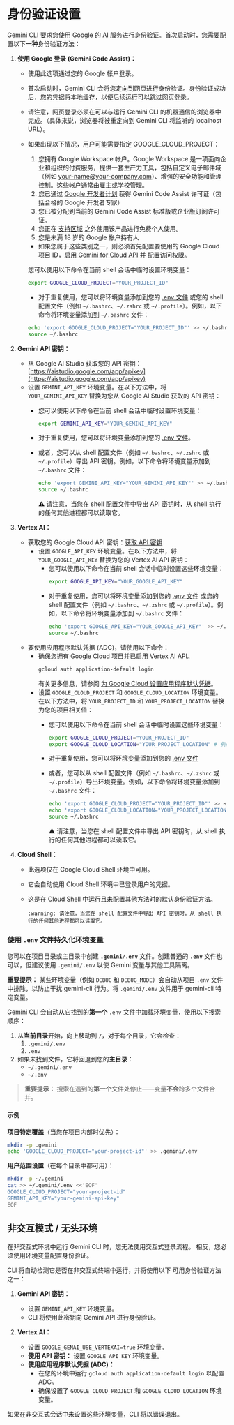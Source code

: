 # 身份验证设置

Gemini CLI 要求您使用 Google 的 AI 服务进行身份验证。首次启动时，您需要配置以下**一种**身份验证方法：

1.  **使用 Google 登录 (Gemini Code Assist)：**
    - 使用此选项通过您的 Google 帐户登录。
    - 首次启动时，Gemini CLI 会将您定向到网页进行身份验证。身份验证成功后，您的凭据将本地缓存，以便后续运行可以跳过网页登录。
    - 请注意，网页登录必须在可以与运行 Gemini CLI 的机器通信的浏览器中完成。（具体来说，浏览器将被重定向到 Gemini CLI 将监听的 localhost URL）。
    - <a id="workspace-gca">如果出现以下情况，用户可能需要指定 GOOGLE_CLOUD_PROJECT：</a>
      1. 您拥有 Google Workspace 帐户。Google Workspace 是一项面向企业和组织的付费服务，提供一套生产力工具，包括自定义电子邮件域（例如 your-name@your-company.com）、增强的安全功能和管理控制。这些帐户通常由雇主或学校管理。
      1. 您已通过 [Google 开发者计划](https://developers.google.com/program/plans-and-pricing) 获得 Gemini Code Assist 许可证（包括合格的 Google 开发者专家）
      1. 您已被分配到当前的 Gemini Code Assist 标准版或企业版订阅许可证。
      1. 您正在 [支持区域](https://developers.google.com/gemini-code-assist/resources/available-locations) 之外使用该产品进行免费个人使用。
      1. 您是未满 18 岁的 Google 帐户持有人
      - 如果您属于这些类别之一，则必须首先配置要使用的 Google Cloud 项目 ID，[启用 Gemini for Cloud API](https://cloud.google.com/gemini/docs/discover/set-up-gemini#enable-api) 并 [配置访问权限](https://cloud.google.com/gemini/docs/discover/set-up-gemini#grant-iam)。

      您可以使用以下命令在当前 shell 会话中临时设置环境变量：

      ```bash
      export GOOGLE_CLOUD_PROJECT="YOUR_PROJECT_ID"
      ```
      - 对于重复使用，您可以将环境变量添加到您的 [.env 文件](#persisting-environment-variables-with-env-files) 或您的 shell 配置文件（例如 `~/.bashrc`、`~/.zshrc` 或 `~/.profile`）。例如，以下命令将环境变量添加到 `~/.bashrc` 文件：

      ```bash
      echo 'export GOOGLE_CLOUD_PROJECT="YOUR_PROJECT_ID"' >> ~/.bashrc
      source ~/.bashrc
      ```

2.  **<a id="gemini-api-key"></a>Gemini API 密钥：**
    - 从 Google AI Studio 获取您的 API 密钥：[https://aistudio.google.com/app/apikey](https://aistudio.google.com/app/apikey)
    - 设置 `GEMINI_API_KEY` 环境变量。在以下方法中，将 `YOUR_GEMINI_API_KEY` 替换为您从 Google AI Studio 获取的 API 密钥：
      - 您可以使用以下命令在当前 shell 会话中临时设置环境变量：
        ```bash
        export GEMINI_API_KEY="YOUR_GEMINI_API_KEY"
        ```
      - 对于重复使用，您可以将环境变量添加到您的 [.env 文件](#persisting-environment-variables-with-env-files)。

      - 或者，您可以从 shell 配置文件（例如 `~/.bashrc`、`~/.zshrc` 或 `~/.profile`）导出 API 密钥。例如，以下命令将环境变量添加到 `~/.bashrc` 文件：

        ```bash
        echo 'export GEMINI_API_KEY="YOUR_GEMINI_API_KEY"' >> ~/.bashrc
        source ~/.bashrc
        ```

        :warning: 请注意，当您在 shell 配置文件中导出 API 密钥时，从 shell 执行的任何其他进程都可以读取它。

3.  **Vertex AI：**
    - 获取您的 Google Cloud API 密钥：[获取 API 密钥](https://cloud.google.com/vertex-ai/generative-ai/docs/start/api-keys?usertype=newuser)
      - 设置 `GOOGLE_API_KEY` 环境变量。在以下方法中，将 `YOUR_GOOGLE_API_KEY` 替换为您的 Vertex AI API 密钥：
        - 您可以使用以下命令在当前 shell 会话中临时设置这些环境变量：
          ```bash
          export GOOGLE_API_KEY="YOUR_GOOGLE_API_KEY"
          ```
        - 对于重复使用，您可以将环境变量添加到您的 [.env 文件](#persisting-environment-variables-with-env-files) 或您的 shell 配置文件（例如 `~/.bashrc`、`~/.zshrc` 或 `~/.profile`）。例如，以下命令将环境变量添加到 `~/.bashrc` 文件：
          ```bash
          echo 'export GOOGLE_API_KEY="YOUR_GOOGLE_API_KEY"' >> ~/.bashrc
          source ~/.bashrc
          ```
    - 要使用应用程序默认凭据 (ADC)，请使用以下命令：
      - 确保您拥有 Google Cloud 项目并已启用 Vertex AI API。
        ```bash
        gcloud auth application-default login
        ```
        有关更多信息，请参阅 [为 Google Cloud 设置应用程序默认凭据](https://cloud.google.com/docs/authentication/provide-credentials-adc)。
      - 设置 `GOOGLE_CLOUD_PROJECT` 和 `GOOGLE_CLOUD_LOCATION` 环境变量。在以下方法中，将 `YOUR_PROJECT_ID` 和 `YOUR_PROJECT_LOCATION` 替换为您的项目相关值：
        - 您可以使用以下命令在当前 shell 会话中临时设置这些环境变量：
          ```bash
          export GOOGLE_CLOUD_PROJECT="YOUR_PROJECT_ID"
          export GOOGLE_CLOUD_LOCATION="YOUR_PROJECT_LOCATION" # 例如，us-central1
          ```
        - 对于重复使用，您可以将环境变量添加到您的 [.env 文件](#persisting-environment-variables-with-env-files)

        - 或者，您可以从 shell 配置文件（例如 `~/.bashrc`、`~/.zshrc` 或 `~/.profile`）导出环境变量。例如，以下命令将环境变量添加到 `~/.bashrc` 文件：

          ```bash
          echo 'export GOOGLE_CLOUD_PROJECT="YOUR_PROJECT_ID"' >> ~/.bashrc
          echo 'export GOOGLE_CLOUD_LOCATION="YOUR_PROJECT_LOCATION"' >> ~/.bashrc
          source ~/.bashrc
          ```

          :warning: 请注意，当您在 shell 配置文件中导出 API 密钥时，从 shell 执行的任何其他进程都可以读取它。

4.  **Cloud Shell：**
    - 此选项仅在 Google Cloud Shell 环境中可用。
    - 它会自动使用 Cloud Shell 环境中已登录用户的凭据。
    - 这是在 Cloud Shell 中运行且未配置其他方法时的默认身份验证方法。

          :warning: 请注意，当您在 shell 配置文件中导出 API 密钥时，从 shell 执行的任何其他进程都可以读取它。

### 使用 `.env` 文件持久化环境变量

您可以在项目目录或主目录中创建 **`.gemini/.env`** 文件。创建普通的 **`.env`** 文件也可以，但建议使用 `.gemini/.env` 以使 Gemini 变量与其他工具隔离。

**重要提示：** 某些环境变量（例如 `DEBUG` 和 `DEBUG_MODE`）会自动从项目 `.env` 文件中排除，以防止干扰 gemini-cli 行为。将 `.gemini/.env` 文件用于 gemini-cli 特定变量。

Gemini CLI 会自动从它找到的**第一个** `.env` 文件中加载环境变量，使用以下搜索顺序：

1. 从**当前目录**开始，向上移动到 `/`，对于每个目录，它会检查：
   1. `.gemini/.env`
   2. `.env`
2. 如果未找到文件，它将回退到您的**主目录**：
   - `~/.gemini/.env`
   - `~/.env`

> **重要提示：** 搜索在遇到的**第一个**文件处停止——变量**不会**跨多个文件合并。

#### 示例

**项目特定覆盖**（当您在项目内部时优先）：

```bash
mkdir -p .gemini
echo 'GOOGLE_CLOUD_PROJECT="your-project-id"' >> .gemini/.env
```

**用户范围设置**（在每个目录中都可用）：

```bash
mkdir -p ~/.gemini
cat >> ~/.gemini/.env <<'EOF'
GOOGLE_CLOUD_PROJECT="your-project-id"
GEMINI_API_KEY="your-gemini-api-key"
EOF
```

## 非交互模式 / 无头环境

在非交互式环境中运行 Gemini CLI 时，您无法使用交互式登录流程。
相反，您必须使用环境变量配置身份验证。

CLI 将自动检测它是否在非交互式终端中运行，并将使用以下
可用身份验证方法之一：

1.  **Gemini API 密钥：**
    - 设置 `GEMINI_API_KEY` 环境变量。
    - CLI 将使用此密钥向 Gemini API 进行身份验证。

2.  **Vertex AI：**
    - 设置 `GOOGLE_GENAI_USE_VERTEXAI=true` 环境变量。
    - **使用 API 密钥：** 设置 `GOOGLE_API_KEY` 环境变量。
    - **使用应用程序默认凭据 (ADC)：**
      - 在您的环境中运行 `gcloud auth application-default login` 以配置 ADC。
      - 确保设置了 `GOOGLE_CLOUD_PROJECT` 和 `GOOGLE_CLOUD_LOCATION` 环境变量。

如果在非交互式会话中未设置这些环境变量，CLI 将以错误退出。
